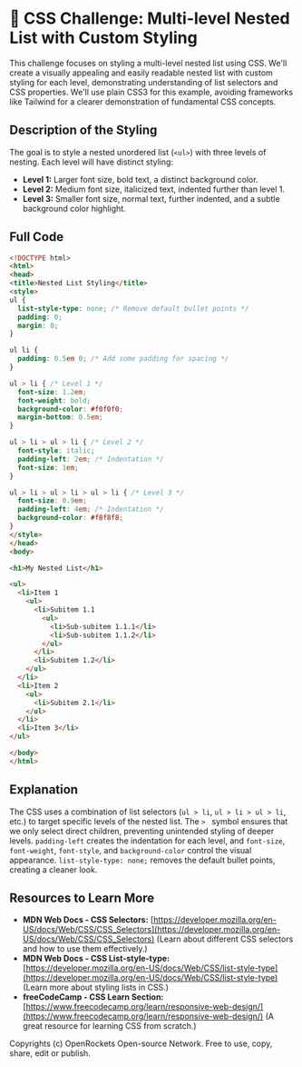 # 🐞 CSS Challenge:  Multi-level Nested List with Custom Styling


This challenge focuses on styling a multi-level nested list using CSS.  We'll create a visually appealing and easily readable nested list with custom styling for each level, demonstrating understanding of list selectors and CSS properties.  We'll use plain CSS3 for this example, avoiding frameworks like Tailwind for a clearer demonstration of fundamental CSS concepts.


## Description of the Styling

The goal is to style a nested unordered list (`<ul>`) with three levels of nesting.  Each level will have distinct styling:

* **Level 1:**  Larger font size, bold text, a distinct background color.
* **Level 2:**  Medium font size, italicized text, indented further than level 1.
* **Level 3:**  Smaller font size, normal text, further indented, and a subtle background color highlight.


## Full Code

```html
<!DOCTYPE html>
<html>
<head>
<title>Nested List Styling</title>
<style>
ul {
  list-style-type: none; /* Remove default bullet points */
  padding: 0;
  margin: 0;
}

ul li {
  padding: 0.5em 0; /* Add some padding for spacing */
}

ul > li { /* Level 1 */
  font-size: 1.2em;
  font-weight: bold;
  background-color: #f0f0f0;
  margin-bottom: 0.5em;
}

ul > li > ul > li { /* Level 2 */
  font-style: italic;
  padding-left: 2em; /* Indentation */
  font-size: 1em;
}

ul > li > ul > li > ul > li { /* Level 3 */
  font-size: 0.9em;
  padding-left: 4em; /* Indentation */
  background-color: #f8f8f8;
}
</style>
</head>
<body>

<h1>My Nested List</h1>

<ul>
  <li>Item 1
    <ul>
      <li>Subitem 1.1
        <ul>
          <li>Sub-subitem 1.1.1</li>
          <li>Sub-subitem 1.1.2</li>
        </ul>
      </li>
      <li>Subitem 1.2</li>
    </ul>
  </li>
  <li>Item 2
    <ul>
      <li>Subitem 2.1</li>
    </ul>
  </li>
  <li>Item 3</li>
</ul>

</body>
</html>
```


## Explanation

The CSS uses a combination of list selectors (`ul > li`, `ul > li > ul > li`, etc.) to target specific levels of the nested list.  The `> ` symbol ensures that we only select direct children, preventing unintended styling of deeper levels.  `padding-left` creates the indentation for each level, and `font-size`, `font-weight`, `font-style`, and `background-color` control the visual appearance.  `list-style-type: none;` removes the default bullet points, creating a cleaner look.


## Resources to Learn More

* **MDN Web Docs - CSS Selectors:** [https://developer.mozilla.org/en-US/docs/Web/CSS/CSS_Selectors](https://developer.mozilla.org/en-US/docs/Web/CSS/CSS_Selectors)  (Learn about different CSS selectors and how to use them effectively.)
* **MDN Web Docs - CSS List-style-type:** [https://developer.mozilla.org/en-US/docs/Web/CSS/list-style-type](https://developer.mozilla.org/en-US/docs/Web/CSS/list-style-type) (Learn more about styling lists in CSS.)
* **freeCodeCamp - CSS Learn Section:** [https://www.freecodecamp.org/learn/responsive-web-design/](https://www.freecodecamp.org/learn/responsive-web-design/) (A great resource for learning CSS from scratch.)


Copyrights (c) OpenRockets Open-source Network. Free to use, copy, share, edit or publish.

